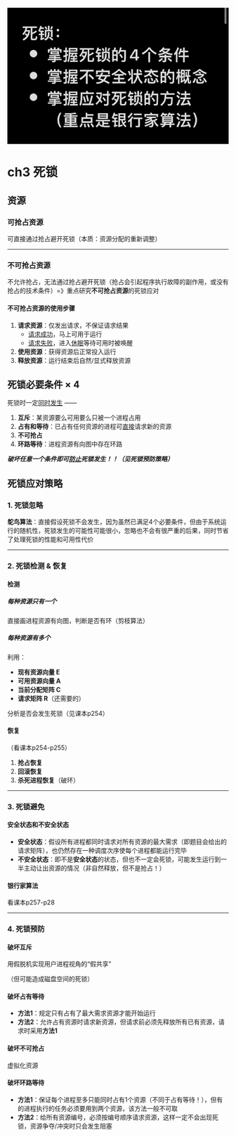 ![e6c33032f53067477f197f9d485fae6](img/e6c33032f53067477f197f9d485fae6.jpg)

# ch3 死锁



## 资源

### 可抢占资源

可直接通过抢占避开死锁（本质：资源分配的重新调整）

****

### 不可抢占资源

不允许抢占，无法通过抢占避开死锁（抢占会引起程序执行故障的副作用，或没有抢占的技术条件）=》重点研究**不可抢占资源**的死锁应对

#### 不可抢占资源的使用步骤

1.  **请求资源**：仅发出请求，不保证请求结果
    -   <u>请求成功</u>，马上可用于运行
    -   <u>请求失败</u>，进入<u>休眠</u>等待可用时被唤醒
2.  **使用资源**：获得资源后正常投入运行
3.  **释放资源**：运行结束后自然/显式释放资源





## 死锁必要条件 × 4

死锁时一定<u>同时发生</u> ——

1.  **互斥**：某资源要么可用要么只被一个进程占用
2.  **占有和等待**：已占有任何资源的进程可<u>直接</u>请求新的资源
3.  **不可抢占**
4.  **环路等待**：进程资源有向图中存在环路

***破坏任意一个条件即可<u>防止</u>死锁发生！！（见死锁预防策略）***





## 死锁应对策略

### 1. 死锁忽略

**鸵鸟算法**：直接假设死锁不会发生，因为虽然已满足4个必要条件，但由于系统运行的随机性，死锁发生的可能性可能很小，忽略也不会有很严重的后果，同时节省了处理死锁的性能和可用性代价

****

### 2. 死锁检测 & 恢复

#### 检测

##### 每种资源只有一个

直接画进程资源有向图，判断是否有环（剪枝算法）

##### 每种资源有多个

利用：

-   **现有资源向量 E**
-   **可用资源向量 A**
-   **当前分配矩阵 C**
-   **请求矩阵 R**（还需要的）

分析是否会发生死锁（见课本p254）

#### 恢复

（看课本p254-p255）

1.  **抢占恢复**
2.   **回滚恢复**
3.  **杀死进程恢复**（破环）

****

### 3. 死锁避免

#### 安全状态和不安全状态

-   **安全状态**：假设所有进程都同时请求对所有资源的最大需求（即题目会给出的请求矩阵），也仍然存在一种调度次序使每个进程都能运行完毕
-   **不安全状态**：即不是**安全状态**的状态，但也不一定会死锁，可能发生运行到一半主动让出资源的情况（非自然释放，但不是抢占！）

#### 银行家算法

看课本p257-p28

****

### 4. 死锁预防

#### 破坏互斥

用假脱机实现用户进程视角的“假共享”

（但可能造成磁盘空间的死锁）

#### 破坏占有等待

-   **方法1**：规定只有占有了最大需求资源才能开始运行
-   **方法2**：允许占有资源时请求新资源，但请求前必须先释放所有已有资源，请求时采用**方法1**

#### 破坏不可抢占

虚拟化资源

#### 破坏环路等待

-   **方法1**：保证每个进程至多只能同时占有1个资源（不同于占有等待！），但有的进程执行的任务必须要用到两个资源，该方法一般不可取
-   **方法2**：给所有资源编号，必须按编号顺序请求资源，这样一定不会出现死锁，资源争夺/冲突时只会发生阻塞
